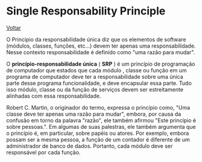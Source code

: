 Single Responsability Principle
==============================

[Voltar](README.md)

O Principio da responsabilidade única diz que os elementos de software (módulos, classes, funções, etc...) devem ter apenas uma responsabilidade. Nesse contexto responsabilidade é definido como "uma razão para mudar".

O **princípio-responsabilidade única** ( **SRP** ) é um princípio de programação de computador que estados que cada módulo , classe ou função em um programa de computador deve ter a responsabilidade sobre uma única parte desse programa funcionalidade, e deve encapsular essa parte. Tudo isso módulo, classe ou da função de serviços devem ser estreitamente alinhadas com essa responsabilidade.

Robert C. Martin, o originador do termo, expressa o princípio como, "Uma classe deve ter apenas uma razão para mudar", embora, por causa da confusão em torno da palavra "razão", ele também afirmou "Este princípio é sobre pessoas.". Em algumas de suas palestras, ele também argumenta que o princípio é, em particular, sobre papéis ou atores. Por exemplo, embora possam ser a mesma pessoa, a função de um contador é diferente de um administrador de banco de dados. Portanto, cada módulo deve ser responsável por cada função.
